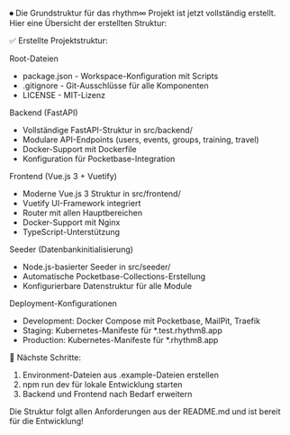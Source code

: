 ⏺ Die Grundstruktur für das rhythm∞ Projekt ist jetzt vollständig erstellt. Hier eine Übersicht der erstellten Struktur:

  ✅ Erstellte Projektstruktur:

  Root-Dateien

  - package.json - Workspace-Konfiguration mit Scripts
  - .gitignore - Git-Ausschlüsse für alle Komponenten
  - LICENSE - MIT-Lizenz

  Backend (FastAPI)

  - Vollständige FastAPI-Struktur in src/backend/
  - Modulare API-Endpoints (users, events, groups, training, travel)
  - Docker-Support mit Dockerfile
  - Konfiguration für Pocketbase-Integration

  Frontend (Vue.js 3 + Vuetify)

  - Moderne Vue.js 3 Struktur in src/frontend/
  - Vuetify UI-Framework integriert
  - Router mit allen Hauptbereichen
  - Docker-Support mit Nginx
  - TypeScript-Unterstützung

  Seeder (Datenbankinitialisierung)

  - Node.js-basierter Seeder in src/seeder/
  - Automatische Pocketbase-Collections-Erstellung
  - Konfigurierbare Datenstruktur für alle Module

  Deployment-Konfigurationen

  - Development: Docker Compose mit Pocketbase, MailPit, Traefik
  - Staging: Kubernetes-Manifeste für *.test.rhythm8.app
  - Production: Kubernetes-Manifeste für *.rhythm8.app

  🚀 Nächste Schritte:

  1. Environment-Dateien aus .example-Dateien erstellen
  2. npm run dev für lokale Entwicklung starten
  3. Backend und Frontend nach Bedarf erweitern

  Die Struktur folgt allen Anforderungen aus der README.md und ist bereit für die Entwicklung!